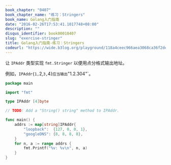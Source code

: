 ```yaml
---
book_chapter: "0407"
book_chapter_name: "练习：Stringers"
book_name: Golang入门指南
date: "2016-02-26T17:53:41.1017748+08:00"
description: ""
disqus_identifier: book00010407
slug: "exercise-stringer"
title: Golang入门指南-练习：Stringers
codeurl: "https://wide.b3log.org/playground/118a4ceec966aea3068ca36f2de9eea6.go"
---
```

让 `IPAddr` 类型实现 `fmt.Stringer` 以便用点分格式输出地址。

例如，`IPAddr{1,`2,`3,`4}` 应当输出 `"1.2.304"`。

```go
package main

import "fmt"

type IPAddr [4]byte

// TODO: Add a "String() string" method to IPAddr.

func main() {
	addrs := map[string]IPAddr{
		"loopback":  {127, 0, 0, 1},
		"googleDNS": {8, 8, 8, 8},
	}
	for n, a := range addrs {
		fmt.Printf("%v: %v\n", n, a)
	}
}

```

